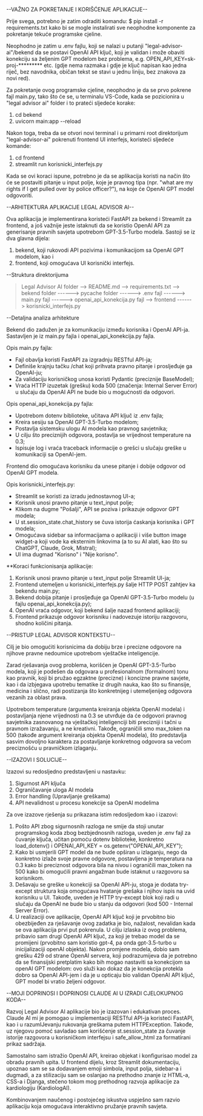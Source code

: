 --VAŽNO ZA POKRETANJE I KORIŠĆENJE APLIKACIJE--

Prije svega, potrebno je zatim odraditi komandu:
$ pip install -r requirements.txt
kako bi se mogle instalirati sve neophodne komponente za pokretanje tekuće programske cjeline.

Neophodno je zatim u .env fajlu, koji se nalazi u putanji "legal-advisor-ai"/bekend da se postavi OpenAI API ključ, koji je validan i može obaviti konekciju sa željenim GPT modelom bez problema, e.g. OPEN_API_KEY=sk-proj-********* etc. (gdje nema razmaka i gdje je ključ napisan kao jedna riječ, bez navodnika, običan tekst se stavi u jednu liniju, bez znakova za novi red).

Za pokretanje ovog programske cjeline, neophodno je da se prvo pokrene fajl main.py, tako što će se, u terminalu VS-Code, kada se pozicionira u "legal advisor ai" folder i to prateći sljedeće korake:

1. cd bekend
2. uvicorn main:app --reload

Nakon toga, treba da se otvori novi terminal i u primarni root direktorijum "legal-advisor-ai" pokrenuti frontend UI interfejs, koristeći sljedeće komande:

1. cd frontend
2. streamlit run korisnicki_interfejs.py

Kada se ovi koraci ispune, potrebno je da se aplikacija koristi na način što će se postaviti pitanje u input polje, koje je pravnog tipa (npr. "what are my rights if I get pulled over by police officer?"), na koje će OpenAI GPT model odgovoriti.

--ARHITEKTURA APLIKACIJE LEGAL ADVISOR AI--

Ova aplikacija je implementirana koristeći FastAPI za bekend i Streamlit za frontend, a još važnije jeste istaknuti da se koristio OpenAI API za generisanje pravnih savjeta upotrebom GPT-3.5-Turbo modela. Sastoji se iz dva glavna dijela:

1. bekend, koji rukovodi API pozivima i komunikacijom sa OpenAI GPT modelom, kao i
2. frontend, koji omogućava UI korisnički interfejs.

--Struktura direktorijuma

>Legal Advisor AI folder
--> README.md
--> requirements.txt
--> bekend folder
------> pycache folder
------> .env fajl
------> main.py fajl
------> openai_api_konekcija.py fajl
--> frontend
------> korisnicki_interfejs.py

--Detaljna analiza arhitekture

Bekend dio zadužen je za komunikaciju između korisnika i OpenAI API-ja. Sastavljen je iz main.py fajla i openai_api_konekcija.py fajla. 

Opis main.py fajla:

+ Fajl obavlja koristi FastAPI za izgradnju RESTful API-ja;
+ Definiše krajnju tačku /chat koji prihvata pravno pitanje i prosljeđuje ga OpenAI-ju;
+ Za validaciju korisničkog unosa koristi Pydantic (preciznije BaseModel);
+ Vraća HTTP izuzetak (grešku) koda 500 (značenja: Internal Server Error) u slučaju da OpenAI API ne bude bio u mogućnosti da odgovori.

Opis openai_api_konekcija.py fajla:

+ Upotrebom dotenv biblioteke, učitava API ključ iz .env fajla;
+ Kreira sesiju sa OpenAI GPT-3.5-Turbo modelom;
+ Postavlja sistemsku ulogu AI modela kao pravnog savjetnika;
+ U cilju što preciznijih odgovora, postavlja se vrijednost temperature na 0.3;
+ Ispisuje log i vraća traceback informacije o grešci u slučaju greške u komunikaciji sa OpenAI-jem.

Frontend dio omogućava korisniku da unese pitanje i dobije odgovor od OpenAI GPT modela.

Opis korisnicki_interfejs.py:

+ Streamlit se koristi za izradu jednostavnog UI-a;
+ Korisnik unosi pravno pitanje u text_input polje;
+ Klikom na dugme "Pošalji", API se poziva i prikazuje odgovor GPT modela;
+ U st.session_state.chat_history se čuva istorija ćaskanja korisnika i GPT modela;
+ Omogućava sidebar sa informacijama o aplikaciji i više button image widget-a koji vode ka  eksternim linkovima (a to su AI alati, kao što su ChatGPT, Claude, Grok, Mistral);
+ UI ima dugmad "Korisno" i "Nije korisno".

**Koraci funkcionisanja aplikacije:

1. Korisnik unosi pravno pitanje u text_input polje Streamlit UI-ja;
2. Frontend utemeljen u korisnicki_interfejs.py šalje HTTP POST zahtjev ka bekendu main.py;
3. Bekend dobija pitanje i prosljeđuje ga OpenAI GPT-3.5-Turbo modelu (u fajlu openai_api_konekcija.py);
4. OpenAI vraća odgovor, koji bekend šalje nazad frontend aplikaciji;
5. Frontend prikazuje odgovor korisniku i nadovezuje istoriju razgovoru, shodno količini pitanja.

--PRISTUP LEGAL ADVISOR KONTEKSTU--

Cilj je bio omogućiti korisnicima da dobiju brze i precizne odgovore na njihove pravne nedoumice upotrebom vještačke inteligencije. 

Zarad rješavanja ovog problema, korišćen je OpenAI GPT-3.5-Turbo modela, koji je podešen da odgovara u profesionalnom (formalnom) tonu kao pravnik, koji bi pružao egzaktne (precizne) i koncizne pravne savjete, kao i da izbjegava upotrebu tematike iz drugih nauka, kao što su finansije, medicina i slično, radi postizanja što konkretnijeg i utemeljenijeg odgovora vezanih za oblast prava.

Upotrebom temperature (argumenta kreiranja objekta OpenAI modela) i postavljanja njene vrijednosti na 0.3 se utvrđuje da će odgovori pravnog savjetnika zasnovanog na vještačkoj inteligenciji biti precizniji i tačni u pravnom izražavanju, a ne kreativni. Takođe, ograničili smo max_token na 500 (takođe argument kreiranja objekta OpenAI modela), što predstavlja sasvim dovoljno karaktera za postavljanje konkretnog odgovora sa većom preciznošću u pravničkom izlaganju.

--IZAZOVI I SOLUCIJE--

Izazovi su redosljedno predstavljeni u nastavku:

1. Sigurnost API ključa
2. Ograničavanje uloga AI modela
3. Error handling (Upravljanje greškama)
4. API nevalidnost u procesu konekcije sa OpenAI modelima

Za ove izazove rješenja su prikazana istim redosljedom kao i izazovi:

1. Pošto API zbog sigurnosnih razloga ne smije da stoji unutar programskog koda zbog bezbjednosnih razloga, uveden je .env fajl za čuvanje ključa, učitan pomoću dotenv biblioteke, konkretno load_dotenv() i OPENAI_API_KEY = os.getenv("OPENAI_API_KEY");
2. Kako bi usmjerili GPT model da ne bude opširan u izlaganju, nego da konkretno izlaže svoje pravne odgovore, postavljena je temperatura na 0.3 kako bi preciznost odgovora bila na nivou i ograničili max_token na 500 kako bi omogućili pravni angažman bude istaknut u razgovoru sa korisnikom.
3. Dešavaju se greške u konekciji sa OpenAI API-ju, stoga je dodata try-except struktura koja omogućava hvatanje grešaka i njihov ispis na uvid korisniku u UI. Takođe, uveden je HTTP try-except blok koji radi u slučaju da OpenAI ne bude bio u stanju da odgovori (kod 500 - Internal Server Error).
4. U realizaciji ove aplikacije, OpenAI API ključ koji je prvobitno bio obezbijeđen za rješavanje ovog zadatka je bio, nažalost, nevalidan kada se ova aplikacija prvi put pokrenula. U cilju izlaska iz ovog problema, pribavio sam drugi OpenAI API ključ, za koji je trebao model da se promijeni (prvobitno sam koristio gpt-4, pa onda gpt-3.5-turbo u inicijalizaciji openAI objekta). Nakon promjene modela, dobio sam grešku 429 od strane OpenAI servera, koji podrazumijeva da je potrebno da se finansijski pretplatim kako bih mogao nastaviti sa konekcijom sa openAI GPT modelom: ovo služi kao dokaz da je konekcija protekla dobro sa OpenAI API-jem i da je u opticaju bio validan OpenAI API ključ, GPT model bi vratio željeni odgovor.

--MOJI DOPRINOSI I DOPRINOSI CLAUDE AI U IZRADI CJELOKUPNOG KODA--

Razvoj Legal Advisor AI aplikacije bio je izazovan i edukativan proces. Claude AI mi je pomogao u implementaciji RESTful API-ja koristeći FastAPI, kao i u razumIJevanju rukovanja greškama putem HTTPException. Takođe, uz njegovu pomoć savladao sam korišćenje st.session_state za čuvanje istorije razgovora u korisničkom interfejsu i safe_allow_html za formatirani prikaz sadržaja.

Samostalno sam istražio OpenAI API, kreirao objekat i konfigurisao model za obradu pravnih upita. U frontend dijelu, kroz Streamlit dokumentaciju, upoznao sam se sa dodavanjem emoji simbola, input polja, sidebar-a i dugmadi, a za stilizaciju sam se oslanjao na prethodno znanje iz HTML-a, CSS-a i Djanga, stečeno tokom mog prethodnog razvoja aplikacije za kardiologiju (KardiologAI).

Kombinovanjem naučenog i postojećeg iskustva uspješno sam razvio aplikaciju koja omogućava interaktivno pružanje pravnih savjeta.
